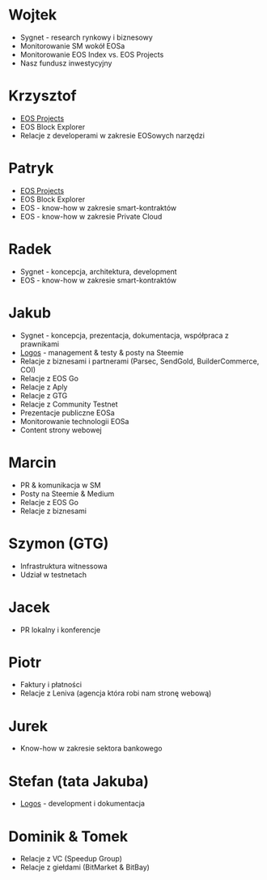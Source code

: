 # Wojtek

* Sygnet - research rynkowy i biznesowy
* Monitorowanie SM wokół EOSa
* Monitorowanie EOS Index vs. EOS Projects
* Nasz fundusz inwestycyjny

# Krzysztof

* [EOS Projects](https://github.com/tokenika/eosprojects.org)
* EOS Block Explorer
* Relacje z developerami w zakresie EOSowych narzędzi

# Patryk

- [EOS Projects](https://github.com/tokenika/eosprojects.org)
- EOS Block Explorer
- EOS - know-how w zakresie smart-kontraktów
- EOS - know-how w zakresie Private Cloud

# Radek

* Sygnet - koncepcja, architektura, development
* EOS - know-how w zakresie smart-kontraktów

# Jakub

* Sygnet - koncepcja, prezentacja, dokumentacja, współpraca z prawnikami
* [Logos](https://github.com/tokenika/logos) - management & testy & posty na Steemie
* Relacje z biznesami i partnerami (Parsec, SendGold, BuilderCommerce, COI)
* Relacje z EOS Go
* Relacje z Aply
* Relacje z GTG
* Relacje z Community Testnet
* Prezentacje publiczne EOSa
* Monitorowanie technologii EOSa
* Content strony webowej

# Marcin

* PR & komunikacja w SM
* Posty na Steemie & Medium
* Relacje z EOS Go
* Relacje z biznesami

# Szymon (GTG)

* Infrastruktura witnessowa
* Udział w testnetach

# Jacek

* PR lokalny i konferencje

# Piotr

* Faktury i płatności
* Relacje z Leniva (agencja która robi nam stronę webową)

# Jurek

* Know-how w zakresie sektora bankowego

# Stefan (tata Jakuba)

* [Logos](https://github.com/tokenika/logos) - development i dokumentacja

# Dominik & Tomek

* Relacje z VC (Speedup Group)
* Relacje z giełdami (BitMarket & BitBay)